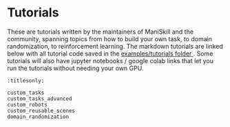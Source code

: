 # Tutorials

These are tutorials written by the maintainers of ManiSkill and the community, spanning topics from how to build your own task, to domain randomization, to reinforcement learning. The markdown tutorials are linked below with all tutorial code saved in the [examples/tutorials folder ](https://github.com/haosulab/ManiSkill/blob/main/examples/tutorials). Some tutorials will also have jupyter notebooks / google colab links that let you run the tutorials without needing your own GPU.
<!-- 
- Getting Started: [Jupyter Notebook](https://github.com/haosulab/ManiSkill/blob/main/examples/tutorials/1_quickstart.ipynb), [Colab](https://colab.research.google.com/github/haosulab/ManiSkill/blob/main/examples/tutorials/1_quickstart.ipynb)
- Reinforcement Learning: [Jupyter Notebook](https://github.com/haosulab/ManiSkill/blob/main/examples/tutorials/2_reinforcement_learning.ipynb), [Colab](https://colab.research.google.com/github/haosulab/ManiSkill/blob/main/examples/tutorials/2_reinforcement_learning.ipynb)
- Imitation Learning: [Jupyter Notebook](https://github.com/haosulab/ManiSkill/blob/main/examples/tutorials/3_imitation_learning.ipynb), [Colab](https://colab.research.google.com/github/haosulab/ManiSkill/blob/main/examples/tutorials/3_imitation_learning.ipynb)
- Environment Customization: [Jupyter Notebook](https://github.com/haosulab/ManiSkill/blob/main/examples/tutorials/customize_environments.ipynb), [Colab](https://colab.research.google.com/github/haosulab/ManiSkill/blob/main/examples/tutorials/customize_environments.ipynb)
- Advanced Rendering (ray tracing, stereo depth sensor): [Jupyter Notebook](https://github.com/haosulab/ManiSkill/blob/main/examples/tutorials/advanced_rendering.ipynb) -->

<!-- ManiSkill runs on SAPIEN. SAPIEN tutorials are [here](https://sapien.ucsd.edu/docs/latest/). -->

```{toctree}
:titlesonly:

custom_tasks
custom_tasks_advanced
custom_robots
custom_reusable_scenes
domain_randomization
```